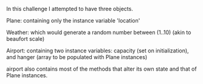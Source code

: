 In this challenge I attempted to have three objects.

Plane: containing only the instance variable 'location'

Weather: which would generate a random number between (1..10) (akin to beaufort scale)

Airport: containing two instance variables: capacity (set on initialization), and hanger (array to be populated with Plane instances)

airport also contains most of the methods that alter its own state and that of Plane instances.
